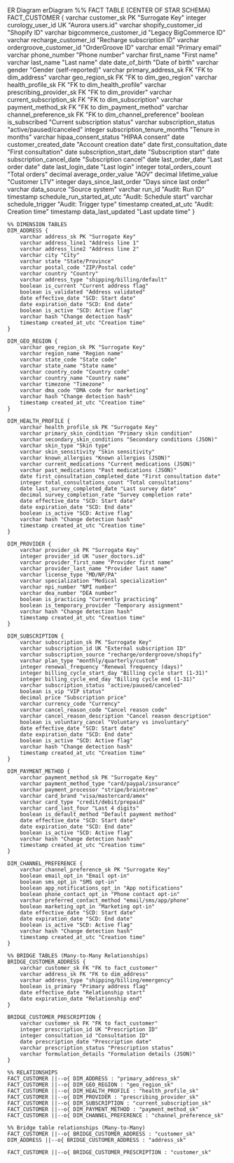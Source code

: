 ER Diagram
erDiagram
    %% FACT TABLE (CENTER OF STAR SCHEMA)
    FACT_CUSTOMER {
        varchar customer_sk PK "Surrogate Key"
        integer curology_user_id UK "Aurora users.id"
        varchar shopify_customer_id "Shopify ID"
        varchar bigcommerce_customer_id "Legacy BigCommerce ID"
        varchar recharge_customer_id "Recharge subscription ID"
        varchar ordergroove_customer_id "OrderGroove ID"
        varchar email "Primary email"
        varchar phone_number "Phone number"
        varchar first_name "First name"
        varchar last_name "Last name"
        date date_of_birth "Date of birth"
        varchar gender "Gender (self-reported)"
        varchar primary_address_sk FK "FK to dim_address"
        varchar geo_region_sk FK "FK to dim_geo_region"
        varchar health_profile_sk FK "FK to dim_health_profile"
        varchar prescribing_provider_sk FK "FK to dim_provider"
        varchar current_subscription_sk FK "FK to dim_subscription"
        varchar payment_method_sk FK "FK to dim_payment_method"
        varchar channel_preference_sk FK "FK to dim_channel_preference"
        boolean is_subscribed "Current subscription status"
        varchar subscription_status "active/paused/canceled"
        integer subscription_tenure_months "Tenure in months"
        varchar hipaa_consent_status "HIPAA consent"
        date customer_created_date "Account creation date"
        date first_consultation_date "First consultation"
        date subscription_start_date "Subscription start"
        date subscription_cancel_date "Subscription cancel"
        date last_order_date "Last order date"
        date last_login_date "Last login"
        integer total_orders_count "Total orders"
        decimal average_order_value "AOV"
        decimal lifetime_value "Customer LTV"
        integer days_since_last_order "Days since last order"
        varchar data_source "Source system"
        varchar run_id "Audit: Run ID"
        timestamp schedule_run_started_at_utc "Audit: Schedule start"
        varchar schedule_trigger "Audit: Trigger type"
        timestamp created_at_utc "Audit: Creation time"
        timestamp data_last_updated "Last update time"
    }

    %% DIMENSION TABLES
    DIM_ADDRESS {
        varchar address_sk PK "Surrogate Key"
        varchar address_line1 "Address line 1"
        varchar address_line2 "Address line 2"
        varchar city "City"
        varchar state "State/Province"
        varchar postal_code "ZIP/Postal code"
        varchar country "Country"
        varchar address_type "shipping/billing/default"
        boolean is_current "Current address flag"
        boolean is_validated "Address validated"
        date effective_date "SCD: Start date"
        date expiration_date "SCD: End date"
        boolean is_active "SCD: Active flag"
        varchar hash "Change detection hash"
        timestamp created_at_utc "Creation time"
    }

    DIM_GEO_REGION {
        varchar geo_region_sk PK "Surrogate Key"
        varchar region_name "Region name"
        varchar state_code "State code"
        varchar state_name "State name"
        varchar country_code "Country code"
        varchar country_name "Country name"
        varchar timezone "Timezone"
        varchar dma_code "DMA code for marketing"
        varchar hash "Change detection hash"
        timestamp created_at_utc "Creation time"
    }

    DIM_HEALTH_PROFILE {
        varchar health_profile_sk PK "Surrogate Key"
        varchar primary_skin_condition "Primary skin condition"
        varchar secondary_skin_conditions "Secondary conditions (JSON)"
        varchar skin_type "Skin type"
        varchar skin_sensitivity "Skin sensitivity"
        varchar known_allergies "Known allergies (JSON)"
        varchar current_medications "Current medications (JSON)"
        varchar past_medications "Past medications (JSON)"
        date first_consultation_completed_date "First consultation date"
        integer total_consultations_count "Total consultations"
        date last_survey_completed_date "Last survey date"
        decimal survey_completion_rate "Survey completion rate"
        date effective_date "SCD: Start date"
        date expiration_date "SCD: End date"
        boolean is_active "SCD: Active flag"
        varchar hash "Change detection hash"
        timestamp created_at_utc "Creation time"
    }

    DIM_PROVIDER {
        varchar provider_sk PK "Surrogate Key"
        integer provider_id UK "user_doctors.id"
        varchar provider_first_name "Provider first name"
        varchar provider_last_name "Provider last name"
        varchar license_type "MD/NP/PA"
        varchar specialization "Medical specialization"
        varchar npi_number "NPI number"
        varchar dea_number "DEA number"
        boolean is_practicing "Currently practicing"
        boolean is_temporary_provider "Temporary assignment"
        varchar hash "Change detection hash"
        timestamp created_at_utc "Creation time"
    }

    DIM_SUBSCRIPTION {
        varchar subscription_sk PK "Surrogate Key"
        varchar subscription_id UK "External subscription ID"
        varchar subscription_source "recharge/ordergroove/shopify"
        varchar plan_type "monthly/quarterly/custom"
        integer renewal_frequency "Renewal frequency (days)"
        integer billing_cycle_start_day "Billing cycle start (1-31)"
        integer billing_cycle_end_day "Billing cycle end (1-31)"
        varchar subscription_status "active/paused/canceled"
        boolean is_vip "VIP status"
        decimal price "Subscription price"
        varchar currency_code "Currency"
        varchar cancel_reason_code "Cancel reason code"
        varchar cancel_reason_description "Cancel reason description"
        boolean is_voluntary_cancel "Voluntary vs involuntary"
        date effective_date "SCD: Start date"
        date expiration_date "SCD: End date"
        boolean is_active "SCD: Active flag"
        varchar hash "Change detection hash"
        timestamp created_at_utc "Creation time"
    }

    DIM_PAYMENT_METHOD {
        varchar payment_method_sk PK "Surrogate Key"
        varchar payment_method_type "card/paypal/insurance"
        varchar payment_processor "stripe/braintree"
        varchar card_brand "visa/mastercard/amex"
        varchar card_type "credit/debit/prepaid"
        varchar card_last_four "Last 4 digits"
        boolean is_default_method "Default payment method"
        date effective_date "SCD: Start date"
        date expiration_date "SCD: End date"
        boolean is_active "SCD: Active flag"
        varchar hash "Change detection hash"
        timestamp created_at_utc "Creation time"
    }

    DIM_CHANNEL_PREFERENCE {
        varchar channel_preference_sk PK "Surrogate Key"
        boolean email_opt_in "Email opt-in"
        boolean sms_opt_in "SMS opt-in"
        boolean app_notifications_opt_in "App notifications"
        boolean phone_contact_opt_in "Phone contact opt-in"
        varchar preferred_contact_method "email/sms/app/phone"
        boolean marketing_opt_in "Marketing opt-in"
        date effective_date "SCD: Start date"
        date expiration_date "SCD: End date"
        boolean is_active "SCD: Active flag"
        varchar hash "Change detection hash"
        timestamp created_at_utc "Creation time"
    }

    %% BRIDGE TABLES (Many-to-Many Relationships)
    BRIDGE_CUSTOMER_ADDRESS {
        varchar customer_sk FK "FK to fact_customer"
        varchar address_sk FK "FK to dim_address"
        varchar address_type "shipping/billing/emergency"
        boolean is_primary "Primary address flag"
        date effective_date "Relationship start"
        date expiration_date "Relationship end"
    }

    BRIDGE_CUSTOMER_PRESCRIPTION {
        varchar customer_sk FK "FK to fact_customer"
        integer prescription_id UK "Prescription ID"
        integer consultation_id "Consultation ID"
        date prescription_date "Prescription date"
        varchar prescription_status "Prescription status"
        varchar formulation_details "Formulation details (JSON)"
    }

    %% RELATIONSHIPS
    FACT_CUSTOMER ||--o{ DIM_ADDRESS : "primary_address_sk"
    FACT_CUSTOMER ||--o{ DIM_GEO_REGION : "geo_region_sk"
    FACT_CUSTOMER ||--o{ DIM_HEALTH_PROFILE : "health_profile_sk"
    FACT_CUSTOMER ||--o{ DIM_PROVIDER : "prescribing_provider_sk"
    FACT_CUSTOMER ||--o{ DIM_SUBSCRIPTION : "current_subscription_sk"
    FACT_CUSTOMER ||--o{ DIM_PAYMENT_METHOD : "payment_method_sk"
    FACT_CUSTOMER ||--o{ DIM_CHANNEL_PREFERENCE : "channel_preference_sk"
    
    %% Bridge table relationships (Many-to-Many)
    FACT_CUSTOMER ||--o{ BRIDGE_CUSTOMER_ADDRESS : "customer_sk"
    DIM_ADDRESS ||--o{ BRIDGE_CUSTOMER_ADDRESS : "address_sk"
    
    FACT_CUSTOMER ||--o{ BRIDGE_CUSTOMER_PRESCRIPTION : "customer_sk"
